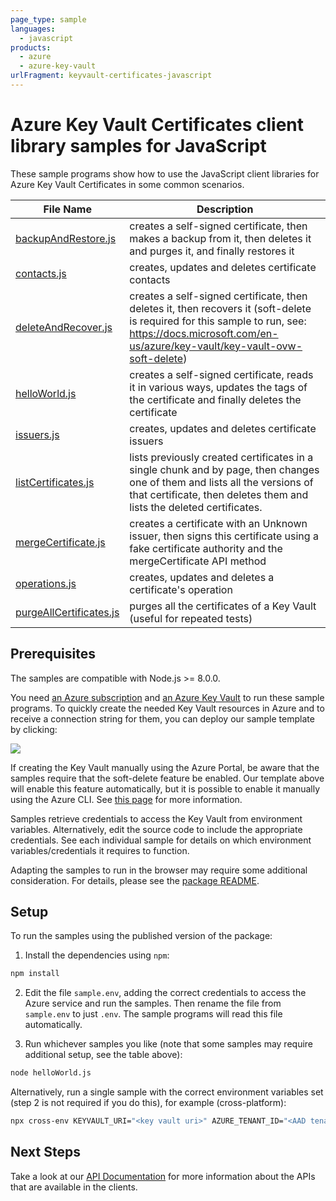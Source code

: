 ```yaml
---
page_type: sample
languages:
  - javascript
products:
  - azure
  - azure-key-vault
urlFragment: keyvault-certificates-javascript
---
```


# Azure Key Vault Certificates client library samples for JavaScript

These sample programs show how to use the JavaScript client libraries for Azure Key Vault Certificates in some common scenarios.

| **File Name**                                   | **Description**                                                                                                                                                                                        |
| ----------------------------------------------- | ------------------------------------------------------------------------------------------------------------------------------------------------------------------------------------------------------ |
| [backupAndRestore.js][backupandrestore]         | creates a self-signed certificate, then makes a backup from it, then deletes it and purges it, and finally restores it                                                                                 |
| [contacts.js][contacts]                         | creates, updates and deletes certificate contacts                                                                                                                                                      |
| [deleteAndRecover.js][deleteandrecover]         | creates a self-signed certificate, then deletes it, then recovers it (soft-delete is required for this sample to run, see: https://docs.microsoft.com/en-us/azure/key-vault/key-vault-ovw-soft-delete) |
| [helloWorld.js][helloworld]                     | creates a self-signed certificate, reads it in various ways, updates the tags of the certificate and finally deletes the certificate                                                                   |
| [issuers.js][issuers]                           | creates, updates and deletes certificate issuers                                                                                                                                                       |
| [listCertificates.js][listcertificates]         | lists previously created certificates in a single chunk and by page, then changes one of them and lists all the versions of that certificate, then deletes them and lists the deleted certificates.    |
| [mergeCertificate.js][mergecertificate]         | creates a certificate with an Unknown issuer, then signs this certificate using a fake certificate authority and the mergeCertificate API method                                                       |
| [operations.js][operations]                     | creates, updates and deletes a certificate's operation                                                                                                                                                 |
| [purgeAllCertificates.js][purgeallcertificates] | purges all the certificates of a Key Vault (useful for repeated tests)                                                                                                                                 |

## Prerequisites

The samples are compatible with Node.js >= 8.0.0.

You need [an Azure subscription][freesub] and [an Azure Key Vault][azkeyvault] to run these sample programs. To quickly create the needed Key Vault resources in Azure and to receive a connection string for them, you can deploy our sample template by clicking:

[![](http://azuredeploy.net/deploybutton.png)](https://portal.azure.com/#create/Microsoft.Template/uri/https%3A%2F%2Fraw.githubusercontent.com%2FAzure%2Fazure-sdk-for-js%2Fmaster%2Fsdk%2Fkeyvault%2Ftest-resources.json)

If creating the Key Vault manually using the Azure Portal, be aware that the samples require that the soft-delete feature be enabled. Our template above will enable this feature automatically, but it is possible to enable it manually using the Azure CLI. See [this page][kvsoftdelete] for more information.

Samples retrieve credentials to access the Key Vault from environment variables. Alternatively, edit the source code to include the appropriate credentials. See each individual sample for details on which environment variables/credentials it requires to function.

Adapting the samples to run in the browser may require some additional consideration. For details, please see the [package README][package].

## Setup

To run the samples using the published version of the package:

1. Install the dependencies using `npm`:

```bash
npm install
```

2. Edit the file `sample.env`, adding the correct credentials to access the Azure service and run the samples. Then rename the file from `sample.env` to just `.env`. The sample programs will read this file automatically.

3. Run whichever samples you like (note that some samples may require additional setup, see the table above):

```bash
node helloWorld.js
```

Alternatively, run a single sample with the correct environment variables set (step 2 is not required if you do this), for example (cross-platform):

```bash
npx cross-env KEYVAULT_URI="<key vault uri>" AZURE_TENANT_ID="<AAD tenant id>" AZURE_CLIENT_ID="<AAD client id>" AZURE_CLIENT_SECRET="<AAD client secret>" node helloWorld.js
```

## Next Steps

Take a look at our [API Documentation][apiref] for more information about the APIs that are available in the clients.

[backupandrestore]: https://github.com/Azure/azure-sdk-for-js/blob/master/sdk/keyvault/keyvault-certificates/samples/javascript/backupAndRestore.js
[contacts]: https://github.com/Azure/azure-sdk-for-js/blob/master/sdk/keyvault/keyvault-certificates/samples/javascript/contacts.js
[deleteandrecover]: https://github.com/Azure/azure-sdk-for-js/blob/master/sdk/keyvault/keyvault-certificates/samples/javascript/deleteAndRecover.js
[helloworld]: https://github.com/Azure/azure-sdk-for-js/blob/master/sdk/keyvault/keyvault-certificates/samples/javascript/helloWorld.js
[issuers]: https://github.com/Azure/azure-sdk-for-js/blob/master/sdk/keyvault/keyvault-certificates/samples/javascript/issuers.js
[listcertificates]: https://github.com/Azure/azure-sdk-for-js/blob/master/sdk/keyvault/keyvault-certificates/samples/javascript/listCertificates.js
[mergecertificate]: https://github.com/Azure/azure-sdk-for-js/blob/master/sdk/keyvault/keyvault-certificates/samples/javascript/mergeCertificate.js
[operations]: https://github.com/Azure/azure-sdk-for-js/blob/master/sdk/keyvault/keyvault-certificates/samples/javascript/operations.js
[purgeallcertificates]: https://github.com/Azure/azure-sdk-for-js/blob/master/sdk/keyvault/keyvault-certificates/samples/javascript/purgeAllCertificates.js
[apiref]: https://docs.microsoft.com/javascript/api/@azure/keyvault-certificates
[azkeyvault]: https://docs.microsoft.com/azure/key-vault/quick-create-portal
[kvsoftdelete]: https://docs.microsoft.com/azure/key-vault/key-vault-soft-delete-cli
[freesub]: https://azure.microsoft.com/free/
[package]: https://github.com/Azure/azure-sdk-for-js/blob/master/sdk/keyvault/keyvault-certificates/README.md
